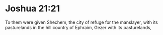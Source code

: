 # Joshua 21:21

To them were given Shechem, the city of refuge for the manslayer, with its pasturelands in the hill country of Ephraim, Gezer with its pasturelands,
